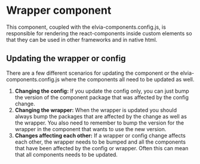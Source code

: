 # Wrapper component

This component, coupled with the elvia-components.config.js, is responsible for rendering the react-components
inside custom elements so that they can be used in other frameworks and in native html.

## Updating the wrapper or config

There are a few different scenarios for updating the component or the elvia-components.config.js where the
components all need to be updated as well.

1. <strong>Changing the config:</strong> If you update the config only, you can just bump the version of the
   component package that was affected by the config change.
2. <strong>Changing the wrapper:</strong> When the wrapper is updated you should always bump the packages that
   are affected by the change as well as the wrapper. You also need to remember to bump the version for the
   wrapper in the component that wants to use the new version.
3. <strong>Changes affecting each other:</strong> If a wrapper or config change affects each other, the
   wrapper needs to be bumped and all the components that have been affected by the config or wrapper. Often
   this can mean that all components needs to be updated.
